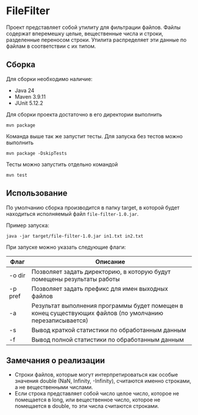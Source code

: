 # FileFilter
Проект представляет собой утилиту для фильтрации файлов. Файлы содержат вперемешку целые, вещественные числа и строки, разделенные переносом строки. Утилита распределяет эти данные по файлам в
соответствии с их типом.

## Сборка
Для сборки необходимо наличие:
* Java 24
* Maven 3.9.11
* JUnit 5.12.2

Для сборки проекта достаточно в его директории выполнить
```
mvn package
```
Команда выше так же запустит тесты. Для запуска без тестов можно выполнить
```
mvn package -DskipTests
```
Тесты можно запустить отдельно командой
```
mvn test
```

## Использование
По умолчанию сборка производится в папку target, в которой будет находиться исполняемый файл `file-filter-1.0.jar`.

Пример запуска:
```
java -jar target/file-filter-1.0.jar in1.txt in2.txt
```

При запуске можно указать следующие флаги:

| Флаг  | Описание |
|-------|----------|
| -o dir | Позволяет задать директорию, в которую будут помещены результаты работы|
| -p pref | Позволяет задать префикс для имен выходных файлов|
| -a | Результат выполнения программы будет помещен в конец существующих файлов (по умолчанию перезаписывается)|
| -s | Вывод краткой статистики по обработанным данным |
| -f | Вывод полной статистики по обработанным данным |

## Замечания о реализации
* Строки файлов, которые могут интерпретироваться как особые значения double (NaN, Infinity, -Infinity), считаются именно строками, а не вещественными числами.
* Если строка представляет собой число целое число, которое не помещается в long, или вещественное число, которое не помещается в double, то эти числа считаются строками.